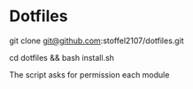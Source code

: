 # Dotfiles

git clone git@github.com:stoffel2107/dotfiles.git

cd dotfiles && bash install.sh

The script asks for permission each module
